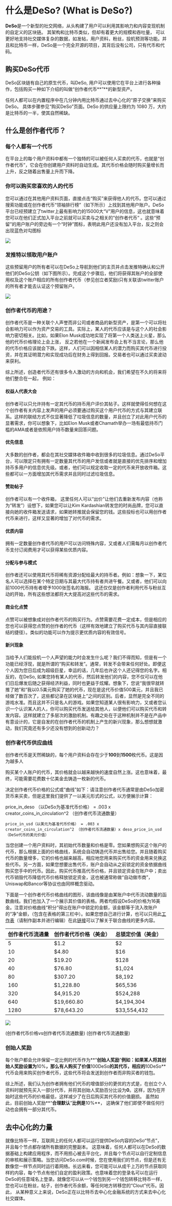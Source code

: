 # 什么是DeSo? \(What is DeSo?\)

**DeSo**是一个新型的社交网络，从头构建了用户可以利用其影响力和内容变现机制的自定义的区块链。 其架构和比特币类似，但却有着更大的规模和吞吐量， 可以更好地支持社交媒体复杂的数据，如发帖，用户资料，粉丝，投机预测等功能。并且和比特币一样，DeSo是一个完全开源的项目，其背后没有公司，只有代币和代码。

## 购买**DeSo**代币

DeSo区块链有自己的原生代币，叫DeSo, 用户可以使用它在平台上进行各种操作，包括购买一种如下介绍的叫做“创作者代币**”**的新型资产。

任何人都可以在内置程序中在几分钟内用比特币通过去中心化的“原子交换”来购买DeSo。 具体步骤参见“购买DeSo”页面。DeSo 的供应量上限约为 1080 万，大约是比特币的一半，使其自然稀缺。

## 什么是创作者代币？

### 每个人都有一个代币

在平台上的每个用户资料中都有一个独特的可以被任何人买卖的代币，也就是“创作者代币”，它会在你创建用户资料时自动生成。其代币价格会随时购买量增长而上升，反之随着出售量上升而下降。

### 你可以购买您喜欢的人的代币

您可以通过在其他用户资料页面，直接点击“购买”来获得他人的代币。您可以通过搜索功能或在创作者代币“领袖排行榜”（如下所示）上找到其他用户账户。DeSo平台已经预建立了twitter上最有影响力的15000大“V”用户的信息，这也就意味着您可以在他们正式加入平台之前就可以买卖与之相关的“创作者代币“ 。这些“预留”的用户账户的旁边有一个“时钟”图标，表明此用户还没有加入平台，反之则会出现蓝色对勾图标

![](../.gitbook/assets/image%20%287%29%20%281%29%20%281%29%20%281%29.png)

### 发推特以领取用户账户

这些预留用户的所有者可以在DeSo上导航到他们的主页并点击发推特确认和公开他们的DeSo公钥（如下图所示）。完成这个步骤后，他们将获得其账户的全部使用权及这个账户相应的所有创作者代币（参见创立者奖励\)只有关联该twitter账户的所有者才能去认证这个预留账户。

![](../.gitbook/assets/image%20%285%29%20%281%29.png)

### 创作者代币的用途？

创作者代币是一种关联个人声誉而非公司或者商品的新型资产，是第一个可以将社会影响力可以作为资产交易的工具。实际上，某人的代币应该是与这个人的社会影响力密切相关。比如，如果Elon Musk成功地实现了将第一个人类送上火星，那么他的代币价格理论上会上涨， 反之若他在一个新闻发布会上有不当言论，那么他的代币价格应该就会下跌。这样，人们可以因相信某人的潜力而购买其代币进行投资，并在其证明潜力和实现成功后在财务上得到回报。交易者也可以通过买卖波动来获利。

综上所述，创造者代币还有很多令人激动的方向和机会，我们希望在不久的将来将他们整合在一起， 例如：

#### 权益人代表大会

创作者可以只允许持有一定其代币的持币用户评价其帖子。这样就使得任何想在这个创作者有关内容上发声的用户必须要通过购买这个用户代币的方式与其建立联系。这样的联结方式不仅显著降低了垃圾信息的数量，并且创立了对此用户代币的显著需求，你可以想象下，比如Elon Musk或者Chamath举办一场有最低持币门槛的AMA或者是依照用户持币数量来回答问题。

#### 优先信息

大多数的创作者，都会在其社交媒体收件箱中收到很多的垃圾信息。通过DeSo平台，可以限定只有拥有一定数量其代币的用户发信或者就是直接的优先排序和增加持币多用户的信息优先级。或者，他们可以规定收取一定的代币来开放收件箱。这些都可以一方面增加其代币需求并且同时过滤垃圾信息。

#### 赞助帖子

创作者可以有一个收件箱， 这里任何人可以“出价”让他们去重新发布内容（也称为“转发”）设想下，如果您可以让Kim Kardashian转发您的时尚品牌，您可以直接向她的收件箱发送请求，如果她转推就会保留您的钱。这些投标也可以用创作者代币来进行，这样又显著的增加了对代币的需求。

#### 优质内容

拥有一定数量创作者代币的用户可以访问特殊内容，又或者人们需每月以创作者代币支付订阅费用才可以获得某些优质内容。

#### 分配与参与模式

创作者还可以使用其代币将稀有资源分配给最大的持币者。例如：想象一下，某位名人可以选择在某个特定日期与其最大代币持有者共进午餐。又或者，他们可以向前1000代币持有者增予1000张签名的海报。 这还仅仅是创作者利用代币与粉丝互动的开始，所有这些想法都将大大提高对这些代币的需求。

#### 商业化点赞

点赞可以被想象成对创作者代币的购买行为。点赞需要花费一定成本，但是相应的您也可以获得您点赞的创作者的代币（这样有效地建立了购买代币与其内容直接联结的捷径）。类似的功能可以作为提示更优质内容的有效信号。

#### 新兴现象

当给予人们能投机一个人声望的能力时会发生什么呢？我们不得而知，但是有一个功能已经浮现，就是所谓的“购买和转发”。通常，转发不会带来任何好处。即便这个人因为您日后成为超级巨星，幸运的话，几年后也许这个人还记得您的名字。相反的，在DeSo, 如果您持有某人的代币，然后转发他们的内容，您不仅可以在他们日后爆发后随之获得经济利益，同时也更益于炫耀。想象下，您说“我很早就转推了她”和“我以0.5美元购买了她的代币，现在是这代币价值500美元，并且我已经做了数百次了，这些都记录在区块链上”之间的区别。后者，显然是完全不同的游戏水准。而且这并不只是名人的游戏。如果您知道某人很有影响力，又或者您认识一个认识某人的人，你可以购买代币发送给其他人，以便他们可以购买代币和转发内容。这样就建立了多层次的激励机制。有趣之处在于这种机制并不是在产品中有意设计的，它是自发的在创作者代币的机制上产生的新兴现象，那么想想就激动，我们究竟还有多少还没有想到的创新动力？

### 创作者代币供应曲线

创作者代币是天然稀缺的，每个用户资料会存在少于**100**到**1500**枚代币。这是因为越多人

购买某个人账户的代币，其价格就会以越来越快的速度自然上涨。这也意味着，最终，可能需要花费数十亿美金去铸造一枚新的代币。

决定创作者代币价格的公式或“曲线”如下：请注意创作者代币通常是由DeSo加密货币来买卖，但是这里我们提供了一以美元形式的公式，以方便展示计算：

price\_in\_deso （以DeSo为基准代币价格） = .003 x creator\_coins\_in\_circulation^2 （创作者代币流通数量）

`price_in_usd（以美元为基准代币价格） = .003 x creator_coins_in_circulation^2 （创作者代币流通数量）x deso_price_in_usd （DeSo代币的美元价值）`

当您创建一个用户资料时，其初始代币数量和价格是零。您如果想购买这个账户的代币，那么根据上面的价格曲线，系统会自动铸造代币并出售给您。并且随着购买代币的数量增多，它的价格也越来越高，相应地您用来购买代币的资金用来兑换这些代币。另一方面，如果您想要出售代币，账户会自动从之前锁定的资金依据曲线购买您手中的代币。因此，购买代币推高代币价格，并且锁定资金在账户中；卖出代币销毁代币降低代币价格释放锁定资金，这也被通常称做“自动做市商”，Uniswap和Bancor等协议也由同样概念驱动。

下面是一个创作者代币价格曲线的图形，该曲线像是由某账户中代币流动数量的函数曲线。我们也加入了一个展示其价值的表格。两者均假设DeSo的价格为16美金。注意对价格曲线“积分”得出在账户中锁定的金额，该金额等于流入改账户的“净”金额，（包含在表格的第三栏中）。如果您想自己进行计算，也可以只用此[工作表](https://docs.google.com/spreadsheets/d/1zBEQBBoS12ZhFpPbB13-GTZ8keDVlstRG3l2If78pWM/edit?usp=sharing)（请制作副本并进行编辑）在此[链接](https://yos.io/2018/11/10/bonding-curves/)可以了解关于联合曲线的更多内容。

| 创作者代币流通量 | 创作者代币价格（美金） | 总锁定价值（美金） |
| :--- | :--- | :--- |
| 5 | $1.2 | $2 |
| 10 |  $4.80 | $16 |
| 20 |  $19.20 | $128 |
| 40 |  $76.80 | $1,024 |
| 80 | $307.20 |  $8,192 |
| 160 | $1,228.80 | $65,536 |
| 320 | $4,915.20 |  $524,288 |
| 640 | $19,660.80 |  $4,194,304 |
| 1280 |  $78,643.20 |  $33,554,432 |

![](../.gitbook/assets/image%20%286%29%20%281%29%20%281%29.png)

\(创作者代币价格vs创作者代币流通数量\) \(创作者代币流通数量\)

### 创始人奖励

每个账户都会允许保留一定比例的代币作为**“**创始人奖励**”**例如：如果某人将其创始人奖励设置为**10%**，那么有人购买了价值**100DeSo**的其代币，相应的**10DeSo**代币会用来购买创作者代币，这些代币将会发送到创作者而非购买者的钱包。

综上所述，我们认为创作者拥有他们代币的增值部分的更优的方式是，在创立个人资料时就预先买入一部分代币，并将其创始人奖励百分比设为**0**。这样，因为在开始时这些代币的价格最低，这样减少了在日后购买其代币的价值磨损。 虽然如此，目前创始人奖励**“**合理默认**”**比例是**10%**， 这确保了他们即使不做任何行动也会拥有一部分其代币。

## 去中心化的力量

就像比特币一样，互联网上的任何人都可以运行提供DeSo内容的DeSo“节点”， 并且每个节点都存储所有数据的完整副本。 这意味着，任何人都可以在DeSo的数据基础上构建应用程序，而不用担心被去平台化，并且每个节点可以自行定制信息的审核和展示策略。当您访问DeSo.com时候，您在使用我们的节点，但是还有无数像您一样节点同时运行着网络。长远来看，您可能可以从成千上万的节点获取同样的内容，每个节点有他们自定的盈利政策。也意味着您的登录名可以在运行DeSo的任意域名上登录。就像您可以从一个钱包到另一个钱包转移比特币一样， 您也可以在粉丝，帖子，创作者代币余额，等任何地方转移您的“Clout”代币。因此， 从某种意义上来说，DeSo正在以比特币去中心化金融系统的方式来去中心化社交媒体。


